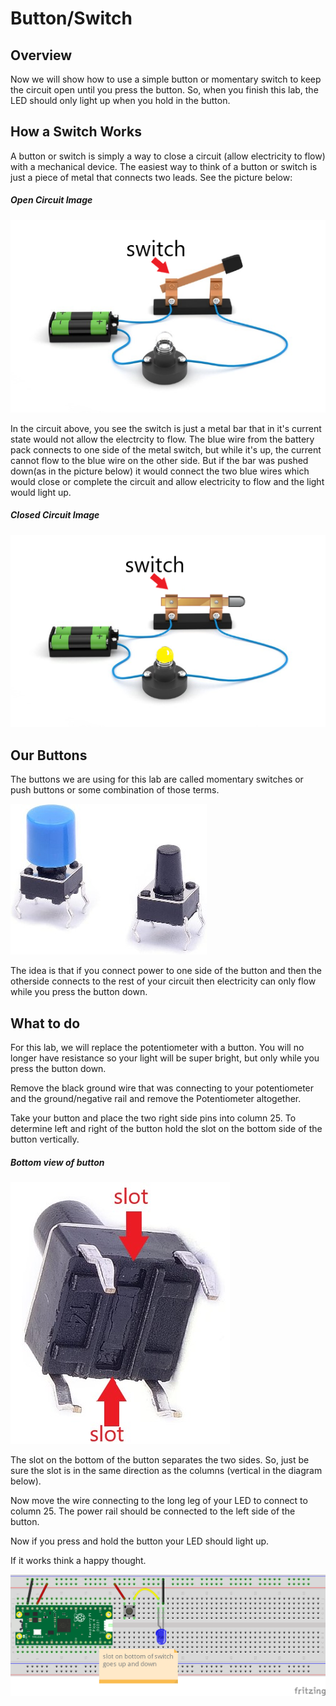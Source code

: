 # Button/Switch

## Overview

Now we will show how to use a simple button or momentary switch to keep the circuit open until you press the button.  So, when you finish this lab, the LED should only light up when you hold in the button.

## How a Switch Works

A button or switch is simply a way to close a circuit (allow electricity to flow) with a mechanical device.  The easiest way to think of a button or switch is just a piece of metal that connects two leads.  See the picture below:

##### Open Circuit Image
![Switch Circuit Off](/images/switch_circuit.png)

In the circuit above, you see the switch is just a metal bar that in it's current state would not allow the electrcity to flow.  The blue wire from the battery pack connects to one side of the metal switch, but while it's up, the current cannot flow to the blue wire on the other side. But if the bar was pushed down(as in the picture below) it would connect the two blue wires which would close or complete the circuit and allow electricity to flow and the light would light up.
##### Closed Circuit Image
![Switch Circuit On](/images/switch_circuit_on.png)

## Our Buttons

The buttons we are using for this lab are called momentary switches or push buttons or some combination of those terms.

![Button image](/images/button.jpg)

The idea is that if you connect power to one side of the button and then the otherside connects to the rest of your circuit then electricity can only flow while you press the button down.


 ## What to do

For this lab, we will replace the potentiometer with a button.  You will no longer have resistance so your light will be super bright, but only while you press the button down.  

Remove the black ground wire that was connecting to your potentiometer and the ground/negative rail and remove the Potentiometer altogether.

Take your button and place the two right side pins into column 25.  To determine left and right of the button hold the slot on the bottom side of the button vertically. 
##### Bottom view of button
![Button Slot](/images/button_bottom.jpg)

The slot on the bottom of the button separates the two sides.  So, just be sure the slot is in the same direction as the columns (vertical in the diagram below).

Now move the wire connecting to the long leg of your LED to connect to column 25.  The power rail should be connected to the left side of the button.

Now if you press and hold the button your LED should light up.

If it works think a happy thought.


![Button Circuit Diagram](/images/5_button_bb.png)